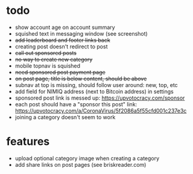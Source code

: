 # todo

- show account age on account summary
- squished text in messaging window (see screenshot)
- ~~add leaderboard and footer links back~~
- creating post doesn't redirect to post
- ~~call out sponsored posts~~
- ~~no way to create new category~~
- mobile topnav is squished
- ~~need sponsored post payment page~~
- ~~on post page, title is below content, should be above~~
- subnav at top is missing, should follow user around: new, top, etc
- add field for NIMIQ address (next to Bitcoin address) in settings
- sponsored post link is messed up: https://upvotocracy.com/sponsor
- each post should have a "sponsor this post" link: https://upvotocracy.com/a/CoronaVirus/5f2086a5f55cfd001c237e3c
- joining a category doesn't seem to work

# features

- upload optional category image when creating a category
- add share links on post pages (see briskreader.com)
